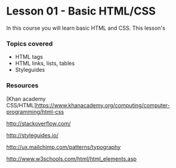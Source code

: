# Lesson 01 - Basic HTML/CSS

In this course you will learn basic HTML and CSS. This lesson's 

### Topics covered

* HTML tags
* HTML links, lists, tables
* Styleguides


### Resources

[Khan academy CSS/HTML]https://www.khanacademy.org/computing/computer-programming/html-css

http://stackoverflow.com/

http://styleguides.io/

http://ux.mailchimp.com/patterns/typography

http://www.w3schools.com/html/html_elements.asp